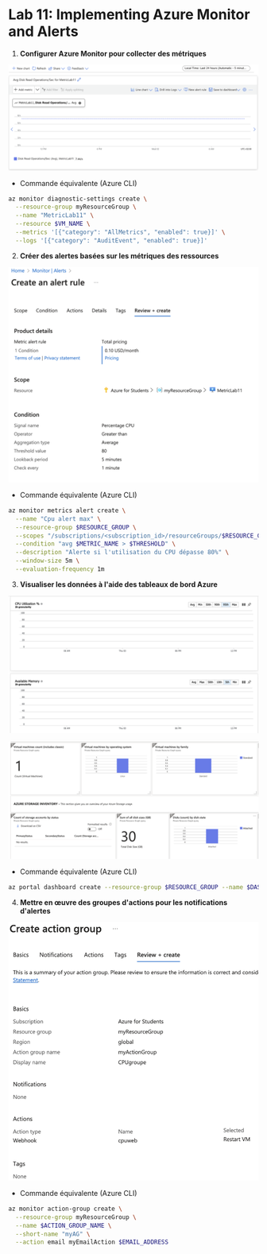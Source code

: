 # Lab 11: Implementing Azure Monitor and Alerts

1. **Configurer Azure Monitor pour collecter des métriques**

![1.png](1.png)

- Commande équivalente (Azure CLI)

```bash
az monitor diagnostic-settings create \
  --resource-group myResourceGroup \
  --name "MetricLab11" \
  --resource $VM_NAME \
  --metrics '[{"category": "AllMetrics", "enabled": true}]' \
  --logs '[{"category": "AuditEvent", "enabled": true}]'
```

2. **Créer des alertes basées sur les métriques des ressources**

![2.png](2.png)

- Commande équivalente (Azure CLI)

```bash
az monitor metrics alert create \
  --name "Cpu alert max" \
  --resource-group $RESOURCE_GROUP \
  --scopes "/subscriptions/<subscription_id>/resourceGroups/$RESOURCE_GROUP/providers/Microsoft.Compute/virtualMachines/$VM_NAME" \
  --condition "avg $METRIC_NAME > $THRESHOLD" \
  --description "Alerte si l'utilisation du CPU dépasse 80%" \
  --window-size 5m \
  --evaluation-frequency 1m
```

3. **Visualiser les données à l'aide des tableaux de bord Azure**

![4.png](4.png)

![3.png](3.png)

- Commande équivalente (Azure CLI)

```bash
az portal dashboard create --resource-group $RESOURCE_GROUP --name $DASHBOARD_NAME
```

4. **Mettre en œuvre des groupes d'actions pour les notifications d'alertes**

![5.png](5.png)

- Commande équivalente (Azure CLI)

```bash
az monitor action-group create \
  --resource-group myResourceGroup \
  --name $ACTION_GROUP_NAME \
  --short-name "myAG" \
  --action email myEmailAction $EMAIL_ADDRESS
```
